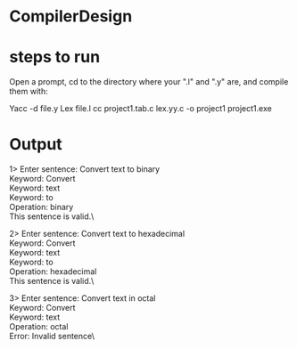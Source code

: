# CompilerDesign
# steps to run
Open a prompt, cd to the directory where your ".l" and ".y" are, and compile them with:  
  
Yacc -d file.y Lex file.l  cc project1.tab.c lex.yy.c -o project1 
project1.exe  

# Output
1> Enter sentence: Convert text to binary\
   Keyword: Convert\
   Keyword: text\
   Keyword: to\
   Operation: binary\
   This sentence is valid.\

2> Enter sentence: Convert text to hexadecimal\
   Keyword: Convert\
   Keyword: text\
   Keyword: to\
   Operation: hexadecimal\
   This sentence is valid.\

3> Enter sentence: Convert text in octal\
   Keyword: Convert\
   Keyword: text\
   Operation: octal\
   Error: Invalid sentence\


